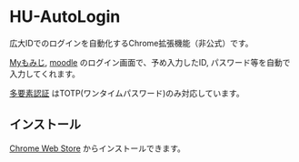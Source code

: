 # HU-AutoLogin

広大IDでのログインを自動化するChrome拡張機能（非公式）です。

[Myもみじ](https://www.momiji.hiroshima-u.ac.jp/campusweb),
[moodle](https://moodle.vle.hiroshima-u.ac.jp/my/)
のログイン画面で、予め入力したID, パスワード等を自動で入力してくれます。

[多要素認証](https://www.media.hiroshima-u.ac.jp/services/mfa/mfa4hirodaiid/)
はTOTP(ワンタイムパスワード)のみ対応しています。

## インストール

[Chrome Web Store](https://chrome.google.com/webstore/detail/hu-autologin/fbbbocmkcnbhidjmkjbcdfmnmindanaa)
からインストールできます。
